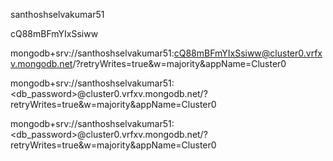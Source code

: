 santhoshselvakumar51

cQ88mBFmYIxSsiww

mongodb+srv://santhoshselvakumar51:cQ88mBFmYIxSsiww@cluster0.vrfxv.mongodb.net/?retryWrites=true&w=majority&appName=Cluster0

mongodb+srv://santhoshselvakumar51:<db_password>@cluster0.vrfxv.mongodb.net/?retryWrites=true&w=majority&appName=Cluster0

mongodb+srv://santhoshselvakumar51:<db_password>@cluster0.vrfxv.mongodb.net/?retryWrites=true&w=majority&appName=Cluster0